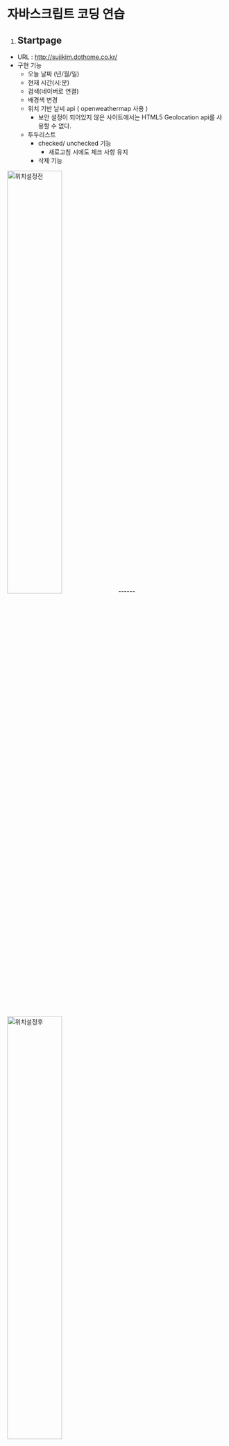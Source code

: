 # 자바스크립트 코딩 연습

1. ## Startpage

- URL : http://sujikim.dothome.co.kr/
- 구현 기능
  - 오늘 날짜 (년/월/일)
  - 현재 시간(시:분)
  - 검색(네이버로 연결)
  - 배경색 변경 
  - 위치 기반 날씨 api ( openweathermap 사용 )
    - 보안 설정이 되어있지 않은 사이트에서는 HTML5 Geolocation api를 사용할 수 없다.
  - 투두리스트
  	- checked/ unchecked 기능
  	  - 새로고침 시에도 체크 사항 유지
  	- 삭제 기능 

 <img src="https://user-images.githubusercontent.com/47530310/58156584-652cc800-7cb1-11e9-9f19-9072d4e345e6.PNG" alt="위치설정전" width="50%">
------
 <img src="https://user-images.githubusercontent.com/47530310/58156692-a329ec00-7cb1-11e9-8a18-5d1461c037df.PNG" alt="위치설정후" width="50%">

> 참고 사이트
>
> - <a href="https://academy.nomadcoders.co/" target="_blank">노마드코더</a>

